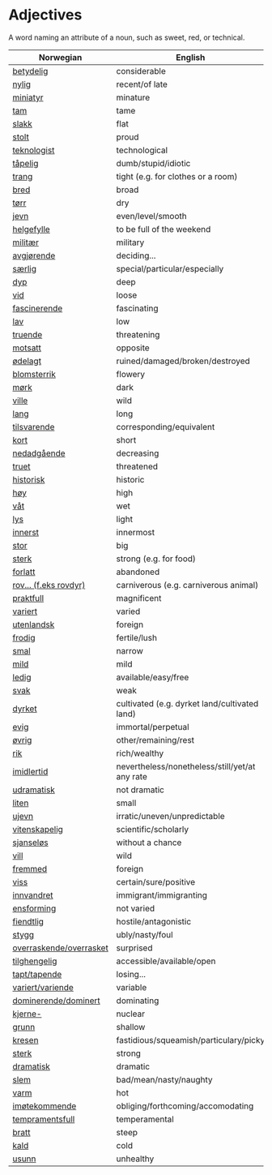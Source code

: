 # Adjectives

A word naming an attribute of a noun, such as sweet, red, or technical.

| Norwegian | English |
| --- | --- |
| [betydelig](https://www.ordnett.no/search?language=no&phrase=betydelig) | considerable |
| [nylig](https://www.ordnett.no/search?language=no&phrase=nylig) | recent/of late |
| [miniatyr](https://www.ordnett.no/search?language=no&phrase=miniatyr) | minature |
| [tam](https://www.ordnett.no/search?language=no&phrase=tam) | tame |
| [slakk](https://www.ordnett.no/search?language=no&phrase=slakk) | flat |
| [stolt](https://www.ordnett.no/search?language=no&phrase=stolt) | proud |
| [teknologist](https://www.ordnett.no/search?language=no&phrase=teknologist) | technological |
| [tåpelig](https://www.ordnett.no/search?language=no&phrase=tåpelig) | dumb/stupid/idiotic |
| [trang](https://www.ordnett.no/search?language=no&phrase=trang) | tight (e.g. for clothes or a room) |
| [bred](https://www.ordnett.no/search?language=no&phrase=bred) | broad |
| [tørr](https://www.ordnett.no/search?language=no&phrase=tørr) | dry |
| [jevn](https://www.ordnett.no/search?language=no&phrase=jevn) | even/level/smooth |
| [helgefylle](https://www.ordnett.no/search?language=no&phrase=helgefylle) | to be full of the weekend |
| [militær](https://www.ordnett.no/search?language=no&phrase=militær) | military |
| [avgjørende](https://www.ordnett.no/search?language=no&phrase=avgjørende) | deciding... |
| [særlig](https://www.ordnett.no/search?language=no&phrase=særlig) | special/particular/especially |
| [dyp](https://www.ordnett.no/search?language=no&phrase=dyp) | deep |
| [vid](https://www.ordnett.no/search?language=no&phrase=vid) | loose |
| [fascinerende](https://www.ordnett.no/search?language=no&phrase=fascinerende) | fascinating |
| [lav](https://www.ordnett.no/search?language=no&phrase=lav) | low |
| [truende](https://www.ordnett.no/search?language=no&phrase=truende) | threatening |
| [motsatt](https://www.ordnett.no/search?language=no&phrase=motsatt) | opposite |
| [ødelagt](https://www.ordnett.no/search?language=no&phrase=ødelagt) | ruined/damaged/broken/destroyed |
| [blomsterrik](https://www.ordnett.no/search?language=no&phrase=blomsterrik) | flowery |
| [mørk](https://www.ordnett.no/search?language=no&phrase=mørk) | dark |
| [ville](https://www.ordnett.no/search?language=no&phrase=ville) | wild |
| [lang](https://www.ordnett.no/search?language=no&phrase=lang) | long |
| [tilsvarende](https://www.ordnett.no/search?language=no&phrase=tilsvarende) | corresponding/equivalent |
| [kort](https://www.ordnett.no/search?language=no&phrase=kort) | short |
| [nedadgående](https://www.ordnett.no/search?language=no&phrase=nedadgående) | decreasing |
| [truet](https://www.ordnett.no/search?language=no&phrase=truet) | threatened |
| [historisk](https://www.ordnett.no/search?language=no&phrase=historisk) | historic |
| [høy](https://www.ordnett.no/search?language=no&phrase=høy) | high |
| [våt](https://www.ordnett.no/search?language=no&phrase=våt) | wet |
| [lys](https://www.ordnett.no/search?language=no&phrase=lys) | light |
| [innerst](https://www.ordnett.no/search?language=no&phrase=innerst) | innermost |
| [stor](https://www.ordnett.no/search?language=no&phrase=stor) | big |
| [sterk](https://www.ordnett.no/search?language=no&phrase=sterk) | strong (e.g. for food) |
| [forlatt](https://www.ordnett.no/search?language=no&phrase=forlatt) | abandoned |
| [rov... (f.eks rovdyr)](https://www.ordnett.no/search?language=no&phrase=rov...%20(f.eks%20rovdyr)) | carniverous (e.g. carniverous animal) |
| [praktfull](https://www.ordnett.no/search?language=no&phrase=praktfull) | magnificent |
| [variert](https://www.ordnett.no/search?language=no&phrase=variert) | varied |
| [utenlandsk](https://www.ordnett.no/search?language=no&phrase=utenlandsk) | foreign |
| [frodig](https://www.ordnett.no/search?language=no&phrase=frodig) | fertile/lush |
| [smal](https://www.ordnett.no/search?language=no&phrase=smal) | narrow |
| [mild](https://www.ordnett.no/search?language=no&phrase=mild) | mild |
| [ledig](https://www.ordnett.no/search?language=no&phrase=ledig) | available/easy/free |
| [svak](https://www.ordnett.no/search?language=no&phrase=svak) | weak |
| [dyrket](https://www.ordnett.no/search?language=no&phrase=dyrket) | cultivated (e.g. dyrket land/cultivated land) |
| [evig](https://www.ordnett.no/search?language=no&phrase=evig) | immortal/perpetual |
| [øvrig](https://www.ordnett.no/search?language=no&phrase=øvrig) | other/remaining/rest |
| [rik](https://www.ordnett.no/search?language=no&phrase=rik) | rich/wealthy |
| [imidlertid](https://www.ordnett.no/search?language=no&phrase=imidlertid) | nevertheless/nonetheless/still/yet/at any rate |
| [udramatisk](https://www.ordnett.no/search?language=no&phrase=udramatisk) | not dramatic |
| [liten](https://www.ordnett.no/search?language=no&phrase=liten) | small |
| [ujevn](https://www.ordnett.no/search?language=no&phrase=ujevn) | irratic/uneven/unpredictable |
| [vitenskapelig](https://www.ordnett.no/search?language=no&phrase=vitenskapelig) | scientific/scholarly |
| [sjanseløs](https://www.ordnett.no/search?language=no&phrase=sjanseløs) | without a chance |
| [vill](https://www.ordnett.no/search?language=no&phrase=vill) | wild |
| [fremmed](https://www.ordnett.no/search?language=no&phrase=fremmed) | foreign |
| [viss](https://www.ordnett.no/search?language=no&phrase=viss) | certain/sure/positive |
| [innvandret](https://www.ordnett.no/search?language=no&phrase=innvandret) | immigrant/immigranting |
| [ensforming](https://www.ordnett.no/search?language=no&phrase=ensforming) | not varied |
| [fiendtlig](https://www.ordnett.no/search?language=no&phrase=fiendtlig) | hostile/antagonistic |
| [stygg](https://www.ordnett.no/search?language=no&phrase=stygg) | ubly/nasty/foul |
| [overraskende/overrasket](https://www.ordnett.no/search?language=no&phrase=overraskende/overrasket) | surprised |
| [tilghengelig](https://www.ordnett.no/search?language=no&phrase=tilghengelig) | accessible/available/open |
| [tapt/tapende](https://www.ordnett.no/search?language=no&phrase=tapt/tapende) | losing... |
| [variert/variende](https://www.ordnett.no/search?language=no&phrase=variert/variende) | variable |
| [dominerende/dominert](https://www.ordnett.no/search?language=no&phrase=dominerende/dominert) | dominating |
| [kjerne-](https://www.ordnett.no/search?language=no&phrase=kjerne-) | nuclear |
| [grunn](https://www.ordnett.no/search?language=no&phrase=grunn) | shallow |
| [kresen](https://www.ordnett.no/search?language=no&phrase=kresen) | fastidious/squeamish/particulary/picky |
| [sterk](https://www.ordnett.no/search?language=no&phrase=sterk) | strong |
| [dramatisk](https://www.ordnett.no/search?language=no&phrase=dramatisk) | dramatic |
| [slem](https://www.ordnett.no/search?language=no&phrase=slem) | bad/mean/nasty/naughty |
| [varm](https://www.ordnett.no/search?language=no&phrase=varm) | hot |
| [imøtekommende](https://www.ordnett.no/search?language=no&phrase=imøtekommende) | obliging/forthcoming/accomodating |
| [tempramentsfull](https://www.ordnett.no/search?language=no&phrase=tempramentsfull) | temperamental |
| [bratt](https://www.ordnett.no/search?language=no&phrase=bratt) | steep |
| [kald](https://www.ordnett.no/search?language=no&phrase=kald) | cold |
| [usunn](https://www.ordnett.no/search?language=no&phrase=usunn) | unhealthy |

